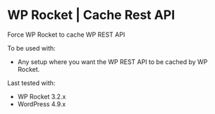 # WP Rocket | Cache Rest API

Force WP Rocket to cache WP REST API

To be used with:
* Any setup where you want the WP REST API to be cached by WP Rocket.

Last tested with:
* WP Rocket 3.2.x
* WordPress 4.9.x
